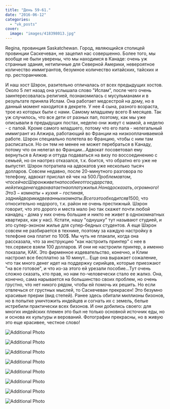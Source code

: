 ```yaml
---
title: "День 59-61."
date: "2016-06-12"
categories: 
  - "vk_posts"
cover:
  image: "images/418398013.jpg"
---
```


Regina, провинция Saskatchewan. Город, являющийся столицей провинции Саскечеван, не зацепил нас совершенно. Более того, мы вообще не были уверены, что мы находимся в Канаде: очень уж странные здания, нетипичные для Северной Америки, невероятное количество иммигрантов, безумное количество китайских, тайских и пр. ресторанчиков.

<!--more-->

И наш хост Шэрон, разительно отличалась от всех предыдущих хостов. Около 5 лет назад она услышала слово "Ислам", после чего очень заинтересовалась религией, познакомилась с мусульманами и в результате приняла Ислам. Она работает медсестрой на дому, но в данный момент находится в декрете. У нее 4 сына, разного возраста, трое из которых были с нами. Самому младшему всего 8 месяцев. Так уж случилось, что все дети от разных пап, поэтому, как мы уже описывали в предыдущих постах, неделю они живут с мамой, а неделю - с папой. Кроме самого младшего, потому что его папа - нелегальный иммигрант из Алжира, работающий во Франции на низкооплачиваемой работе. Шэрон специально полетела во Францию, чтобы с ним там расписаться. Но он тем не менее не может перебраться в Канаду, потому что он нелегал во Франции...Адвокат посоветовал ему вернуться в Алжир и оттуда подаваться на визу по воссоединению с семьей, но он наотрез отказался, т.к. боится, что обратно его уже не выпустят. Шэрон потратила на адвокатов уже несколько тысяч долларов. Совсем недавно, после 20-минутного разговора по телефону, адвокат прислал ей чек на 500$. Проблема в том, что сейчас Шэрон живет на пособие от государства, и ей этих денег едва хватает на оплату жилья. Но надо сказать, огромного! Это 3-комнаты + кухня-гостиная, задний дворик и две ванных комнаты. Всего это обходится в 1500$, что относительно недорого, т.к. район не очень престижный. Шэрон говорит, что это дорого и места мало (но так скажет почти любой канадец - дома у них очень большие и никто не живет в однокомнатных квартирах, как у нас). Кстати, нашу "однушку" тут называют студией, и это супер-эконом жилье для супер-бедных студентов. А еще Шэрон совсем не разбирается в технике, поэтому за каждую настройку в телефоне она платит по 100$. Мы чуть не плакали, когда она рассказала, что за инструкцию "как настроить принтер" с нее в тех.сервисе взяли 100 долларов. И они не настроили принтер, а именно показали, КАК. Это фирменное издевательство, конечно, и Клим настроил все бесплатно за 10 минут... Еще она выражает сожаление, что так много денег идет на поддержку сирийцев, которые приезжают "на все готовое", и что из-за этого ей урезали пособие...Тут очень сложно сказать, кто прав, но нам по-человечески стало ее жалко. Она, конечно, сама нарывается на большинство своих проблем, но очень грустно, что нет никого рядом, чтобы ей помочь их решить. Но если отвлечься от грустных мыслей, то Саскечеван прекрасен! Это безумно красивые прерии (вид степей). Ранее здесь обитали миллионы бизонов, но в попытке уничтожить индейцев и согнать их с земель, белые истребили практически всех бизонов. И они добились своего: для многих индейских племен это был не только основной источник еды, но и основа их культуры и верований. Фотографии прекрасны, но в живую это еще красивее, честное слово!

![Additional Photo](https://vodpop.ru/wp-content/uploads/2023/07/418398014.jpg)

![Additional Photo](https://vodpop.ru/wp-content/uploads/2023/07/418398015.jpg)

![Additional Photo](https://vodpop.ru/wp-content/uploads/2023/07/418398016.jpg)

![Additional Photo](https://vodpop.ru/wp-content/uploads/2023/07/418398017.jpg)

![Additional Photo](https://vodpop.ru/wp-content/uploads/2023/07/418398018.jpg)

![Additional Photo](https://vodpop.ru/wp-content/uploads/2023/07/418398019.jpg)

![Additional Photo](https://vodpop.ru/wp-content/uploads/2023/07/418398020.jpg)

![Additional Photo](https://vodpop.ru/wp-content/uploads/2023/07/418398021.jpg)
